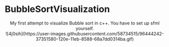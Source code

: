 # BubbleSortVisualization
<center>
My first attempt to visualize Bubble sort in c++.
You have to set up sfml yourself.<br>
![4j0sih](https://user-images.githubusercontent.com/58734515/96444242-37351580-120e-11eb-8588-68a7dd0314ba.gif)
</center>
